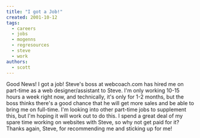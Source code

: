 ```yaml
---
title: "I got a Job!"
created: 2001-10-12
tags:
  - careers
  - jobs
  - mogenns
  - regresources
  - steve
  - work
authors:
  - scott
---
```


Good News! I got a job! Steve's boss at webcoach.com has hired me on part-time as a web designer/assistant to Steve. I'm only working 10-15 hours a week right now, and technically, it's only for 1-2 months, but the boss thinks there's a good chance that he will get more sales and be able to bring me on full-time. I'm looking into other part-time jobs to supplement this, but I'm hoping it will work out to do this. I spend a great deal of my spare time working on websites with Steve, so why not get paid for it? Thanks again, Steve, for recommending me and sticking up for me!
